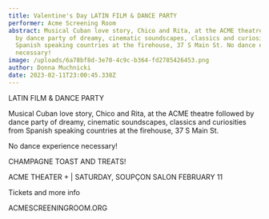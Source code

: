 ```yaml
---
title: Valentine's Day LATIN FILM & DANCE PARTY
performer: Acme Screening Room
abstract: Musical Cuban love story, Chico and Rita, at the ACME theatre followed
  by dance party of dreamy, cinematic soundscapes, classics and curiosities from
  Spanish speaking countries at the firehouse, 37 S Main St. No dance experience
  necessary!
image: /uploads/6a78bf8d-3e70-4c9c-b364-fd2785426453.png
author: Donna Muchnicki
date: 2023-02-11T23:00:45.338Z
---
```

LATIN FILM & DANCE PARTY

Musical Cuban love story, Chico and Rita, at the ACME theatre followed by dance party of dreamy, cinematic soundscapes, classics and curiosities from Spanish speaking countries at the firehouse, 37 S Main St.

No dance experience necessary!

CHAMPAGNE TOAST AND TREATS!

ACME THEATER + | SATURDAY, SOUPÇON SALON FEBRUARY 11

Tickets and more info

ACMESCREENINGROOM.ORG
